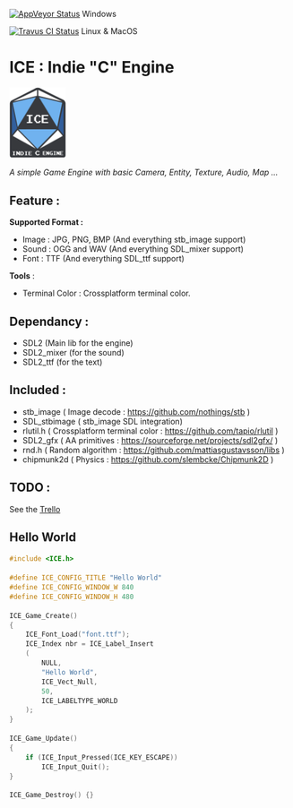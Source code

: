 [![AppVeyor Status](https://ci.appveyor.com/api/projects/status/403d2539ebdvglj7?svg=true)](https://ci.appveyor.com/project/coldragon/ice) Windows

[![Travus CI Status](https://travis-ci.org/***REMOVED***/ICE.svg?branch=master)](https://travis-ci.org/***REMOVED***/ICE) Linux & MacOS 

# ICE : Indie "C" Engine
<img alt="ICE Logo" src="docs/logo_hq.png" width=20% height=20%> 

_A simple Game Engine with basic Camera, Entity, Texture, Audio, Map ..._
	
## Feature :

**Supported Format :** 

- Image : JPG, PNG, BMP (And everything stb_image support)
- Sound : OGG and WAV (And everything SDL_mixer support)
- Font  : TTF (And everything SDL_ttf support)

**Tools** :

- Terminal Color : Crossplatform terminal color.

## Dependancy : 

- SDL2 (Main lib for the engine)  
- SDL2_mixer (for the sound)   
- SDL2_ttf (for the text)   

## Included : 

- stb_image ( Image decode : https://github.com/nothings/stb )
- SDL_stbimage ( stb_image SDL integration)
- rlutil.h ( Crossplatform terminal color : https://github.com/tapio/rlutil )
- SDL2_gfx ( AA primitives : https://sourceforge.net/projects/sdl2gfx/ )
- rnd.h ( Random algorithm : https://github.com/mattiasgustavsson/libs )
- chipmunk2d ( Physics : https://github.com/slembcke/Chipmunk2D )

## TODO :
See the	[Trello](https://trello.com/b/HOWcrZRM/ice/)

## Hello World

```c
#include <ICE.h>

#define ICE_CONFIG_TITLE "Hello World"
#define ICE_CONFIG_WINDOW_W 840
#define ICE_CONFIG_WINDOW_H 480

ICE_Game_Create()
{
	ICE_Font_Load("font.ttf");
	ICE_Index nbr = ICE_Label_Insert
	(
		NULL, 
		"Hello World", 
		ICE_Vect_Null, 
		50, 
		ICE_LABELTYPE_WORLD
	);
}

ICE_Game_Update()
{
	if (ICE_Input_Pressed(ICE_KEY_ESCAPE)) 
		ICE_Input_Quit();
}

ICE_Game_Destroy() {}
```
